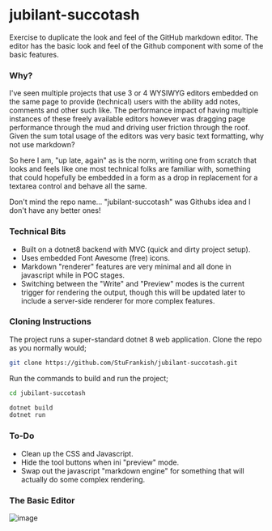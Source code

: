# jubilant-succotash
Exercise to duplicate the look and feel of the GitHub markdown editor.
The editor has the basic look and feel of the Github component with some of the basic features.

### Why?
I've seen multiple projects that use 3 or 4 WYSIWYG editors embedded on the same page to provide (technical) users with the ability add notes, comments and other such like. The performance impact of having multiple instances of these freely available editors however was dragging page performance through the mud and driving user friction through the roof. Given the sum total usage of the editors was very basic text formatting, why not use markdown?

So here I am, "up late, again" as is the norm, writing one from scratch that looks and feels like one most technical folks are familiar with, something that could hopefully be embedded in a form as a drop in replacement for a textarea control and behave all the same.

Don't mind the repo name... "jubilant-succotash" was Githubs idea and I don't have any better ones!

### Technical Bits
- Built on a dotnet8 backend with MVC (quick and dirty project setup).
- Uses embedded Font Awesome (free) icons.
- Markdown "renderer" features are very minimal and all done in javascript while in POC stages.
- Switching between the "Write" and "Preview" modes is the current trigger for rendering the output, though this will be updated later to include a server-side renderer for more complex features.

### Cloning Instructions
The project runs a super-standard dotnet 8 web application. Clone the repo as you normally would;
```bash
git clone https://github.com/StuFrankish/jubilant-succotash.git
```
Run the commands to build and run the project;
```bash
cd jubilant-succotash

dotnet build
dotnet run
```

### To-Do
- Clean up the CSS and Javascript.
- Hide the tool buttons when ini "preview" mode.
- Swap out the javascript "markdown engine" for something that will actually do some complex rendering.

### The Basic Editor
![image](https://github.com/user-attachments/assets/7248f050-affc-4b17-bb03-1ffb80204fbd)
